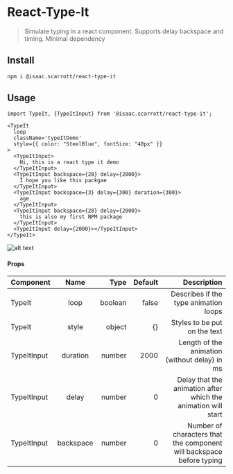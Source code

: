 # React-Type-It

> Simulate typing in a react component. Supports delay backspace and timing. Minimal dependency

## Install

```bash
npm i @isaac.scarrott/react-type-it
```

## Usage

```
import TypeIt, {TypeItInput} from '@isaac.scarrott/react-type-it';
```
```
<TypeIt
  loop
  className='typeItDemo'
  style={{ color: "SteelBlue", fontSize: "40px" }}
>
  <TypeItInput>
    Hi, this is a react type it demo
  </TypeItInput>
  <TypeItInput backspace={28} delay={2000}>
    I hope you like this packgae
  </TypeItInput>
  <TypeItInput backspace={3} delay={300} duration={300}>
    age
  </TypeItInput>
  <TypeItInput backspace={28} delay={2000}>
    this is also my first NPM package
  </TypeItInput>
  <TypeItInput delay={2000}></TypeItInput>
</TypeIt>
```

![alt text](https://media.giphy.com/media/ZZZfbXohNrUxAxZp8g/giphy.gif "Logo Title Text 1")

#### Props

| Component   | Name     | Type    | Default | Description                                                        |
| ----------- |:--------:| -------:| -------:|-------------------------------------------------------------------:|
| TypeIt      | loop     | boolean | false   |Describes if the type animation loops                               |
| TypeIt      | style    | object  | {}      |Styles to be put on the text                                        |
| TypeItInput | duration | number  | 2000    |Length of the animation (without delay) in ms                       |
| TypeItInput | delay    | number  | 0       |Delay that the animation after which the animation will start       |
| TypeItInput | backspace| number  | 0       |Number of characters that the component will backspace before typing|
